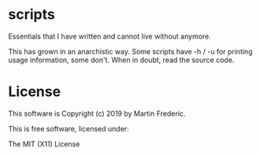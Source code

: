 # scripts

Essentials that I have written and cannot live without anymore.

This has grown in an anarchistic way. Some scripts have -h / -u for
printing usage information, some don't. When in doubt, read the source
code.

# License

This software is Copyright (c) 2019 by Martin Frederic.

This is free software, licensed under:

  The MIT (X11) License
